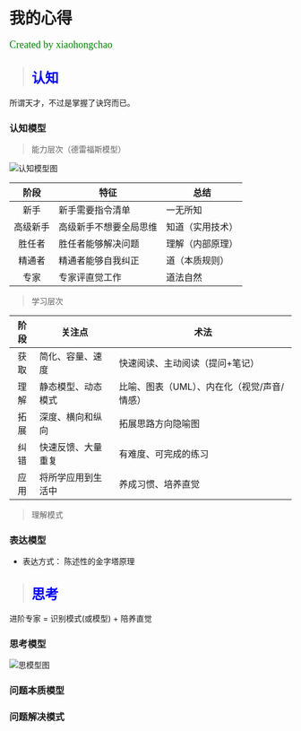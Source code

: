 # 我的心得 
<font face="微软雅黑" color="green" size="4">Created by xiaohongchao</font>

>## <font face="微软雅黑" color="blue" size="5">认知</font>
所谓天才，不过是掌握了诀窍而已。

### 认知模型
>能力层次（德雷福斯模型）

![认知模型图](https://github.com/xiaohc/wisdom/blob/master/resources/CognitionModel.jpg?raw=true)
 
| 阶段 | 特征 | 总结 |  
| :-: | - | - |  
| 新手 | 新手需要指令清单| 一无所知 |  
| 高级新手 | 高级新手不想要全局思维 | 知道（实用技术） |  
| 胜任者 | 胜任者能够解决问题 | 理解（内部原理） |  
| 精通者 | 精通者能够自我纠正 | 道（本质规则） |  
| 专家 | 专家评直觉工作 | 道法自然 |  

>学习层次

| 阶段 | 关注点 | 术法 |  
| :-: | - | - |  
| 获取 | 简化、容量、速度 | 快速阅读、主动阅读（提问+笔记） |  
| 理解 | 静态模型、动态模式 | 比喻、图表（UML）、内在化（视觉/声音/情感） |  
| 拓展 | 深度、横向和纵向 | 拓展思路方向隐喻图 |  
| 纠错 | 快速反馈、大量重复 | 有难度、可完成的练习 |  
| 应用 | 将所学应用到生活中 | 养成习惯、培养直觉 |  

>理解模式

### 表达模型
* 表达方式：
	陈述性的金字塔原理


>## <font face="微软雅黑" color="blue" size="5">思考</font>
进阶专家 = 识别模式(或模型) + 陪养直觉

### 思考模型
![思模型图](https://github.com/xiaohc/wisdom/blob/master/resources/LearningModel.png?raw=true)


### 问题本质模型

### 问题解决模式
